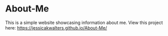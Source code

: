 # About-Me
This is a simple website showcasing information about me.
 View this project here: https://jessicakwalters.github.io/About-Me/  
